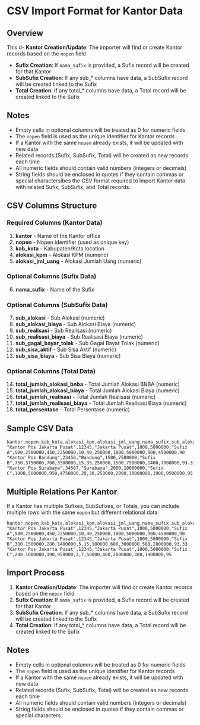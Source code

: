 # CSV Import Format for Kantor Data

## Overview
This d- **Kantor Creation/Update**: The importer will find or create Kantor records based on the `nopen` field
- **Sufix Creation**: If `nama_sufix` is provided, a Sufix record will be created for that Kantor
- **SubSufix Creation**: If any sub_* columns have data, a SubSufix record will be created linked to the Sufix
- **Total Creation**: If any total_* columns have data, a Total record will be created linked to the Sufix

## Notes

- Empty cells in optional columns will be treated as 0 for numeric fields
- The `nopen` field is used as the unique identifier for Kantor records
- If a Kantor with the same `nopen` already exists, it will be updated with new data
- Related records (Sufix, SubSufix, Total) will be created as new records each time
- All numeric fields should contain valid numbers (integers or decimals)
- String fields should be enclosed in quotes if they contain commas or special charactersibes the CSV format required to import Kantor data with related Sufix, SubSufix, and Total records.

## CSV Columns Structure

### Required Columns (Kantor Data)
1. **kantor** - Name of the Kantor office
2. **nopen** - Nopen identifier (used as unique key)
3. **kab_kota** - Kabupaten/Kota location
4. **alokasi_kpm** - Alokasi KPM (numeric)
5. **alokasi_jml_uang** - Alokasi Jumlah Uang (numeric)

### Optional Columns (Sufix Data)
6. **nama_sufix** - Name of the Sufix

### Optional Columns (SubSufix Data)
7. **sub_alokasi** - Sub Alokasi (numeric)
8. **sub_alokasi_biaya** - Sub Alokasi Biaya (numeric)
9. **sub_realisasi** - Sub Realisasi (numeric)
10. **sub_realisasi_biaya** - Sub Realisasi Biaya (numeric)
11. **sub_gagal_bayar_tolak** - Sub Gagal Bayar Tolak (numeric)
12. **sub_sisa_aktif** - Sub Sisa Aktif (numeric)
13. **sub_sisa_biaya** - Sub Sisa Biaya (numeric)

### Optional Columns (Total Data)
14. **total_jumlah_alokasi_bnba** - Total Jumlah Alokasi BNBA (numeric)
15. **total_jumlah_alokasi_biaya** - Total Jumlah Alokasi Biaya (numeric)
16. **total_jumlah_realisasi** - Total Jumlah Realisasi (numeric)
17. **total_jumlah_realisasi_biaya** - Total Jumlah Realisasi Biaya (numeric)
18. **total_persentase** - Total Persentase (numeric)

## Sample CSV Data

```csv
kantor,nopen,kab_kota,alokasi_kpm,alokasi_jml_uang,nama_sufix,sub_alokasi,sub_alokasi_biaya,sub_realisasi,sub_realisasi_biaya,sub_gagal_bayar_tolak,sub_sisa_aktif,sub_sisa_biaya,total_jumlah_alokasi_bnba,total_jumlah_alokasi_biaya,total_jumlah_realisasi,total_jumlah_realisasi_biaya,total_persentase
"Kantor Pos Jakarta Pusat",12345,"Jakarta Pusat",1000,5000000,"Sufix A",500,2500000,450,2250000,10,40,250000,1000,5000000,900,4500000,90
"Kantor Pos Bandung",23456,"Bandung",1500,7500000,"Sufix B",750,3750000,700,3500000,15,35,250000,1500,7500000,1400,7000000,93.33
"Kantor Pos Surabaya",34567,"Surabaya",2000,10000000,"Sufix C",1000,5000000,950,4750000,20,30,250000,2000,10000000,1900,9500000,95
```

## Multiple Relations Per Kantor

If a Kantor has multiple Sufixes, SubSufixes, or Totals, you can include multiple rows with the same `nopen` but different relational data:

```csv
kantor,nopen,kab_kota,alokasi_kpm,alokasi_jml_uang,nama_sufix,sub_alokasi,sub_alokasi_biaya,sub_realisasi,sub_realisasi_biaya,sub_gagal_bayar_tolak,sub_sisa_aktif,sub_sisa_biaya,total_jumlah_alokasi_bnba,total_jumlah_alokasi_biaya,total_jumlah_realisasi,total_jumlah_realisasi_biaya,total_persentase
"Kantor Pos Jakarta Pusat",12345,"Jakarta Pusat",1000,5000000,"Sufix A",500,2500000,450,2250000,10,40,250000,1000,5000000,900,4500000,90
"Kantor Pos Jakarta Pusat",12345,"Jakarta Pusat",1000,5000000,"Sufix B",300,1500000,280,1400000,5,15,100000,600,3000000,560,2800000,93.33
"Kantor Pos Jakarta Pusat",12345,"Jakarta Pusat",1000,5000000,"Sufix C",200,1000000,190,950000,3,7,50000,400,2000000,380,1900000,95
```

## Import Process

1. **Kantor Creation/Update**: The importer will find or create Kantor records based on the `nopen` field
2. **Sufix Creation**: If `nama_sufix` is provided, a Sufix record will be created for that Kantor
3. **SubSufix Creation**: If any sub_* columns have data, a SubSufix record will be created linked to the Sufix
4. **Total Creation**: If any total_* columns have data, a Total record will be created linked to the Sufix

## Notes

- Empty cells in optional columns will be treated as 0 for numeric fields
- The `nopen` field is used as the unique identifier for Kantor records
- If a Kantor with the same `nopen` already exists, it will be updated with new data
- Related records (Sufix, SubSufix, Total) will be created as new records each time
- All numeric fields should contain valid numbers (integers or decimals)
- String fields should be enclosed in quotes if they contain commas or special characters
